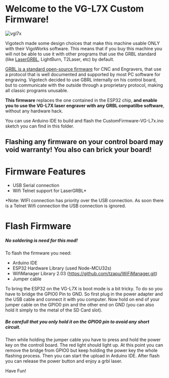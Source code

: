 # Welcome to the VG-L7X Custom Firmware!

![vgl7x](https://user-images.githubusercontent.com/8782035/96716014-c2481400-13a4-11eb-9c7f-2a90dcbe5fc6.jpg)

Vigotech made some design choices that make this machine usable ONLY with their VigoWorks software. This means that if you buy this machine you will not be able to use it with other programs that use the GRBL standard (like [LaserGRBL](https://lasergrbl.com), LightBurn, T2Laser, etc) by default.

[GRBL is a standard open-source firmware](https://github.com/gnea/grbl/) for CNC and Engravers, that use a protocol that is well documented and supported by most PC software for engraving. Vigotech decided to use GBRL internally on his control board, but to communicate with the outside through a proprietary protocol, making all classic programs unusable.

**This firmware** replaces the one contained in the ESP32 chip, **and enable you to use the VG-L7X laser engraver with any GRBL compatilbe software**, without any hardware hack. 

You can use Arduino IDE to build and flash the CustomFirmware-VG-L7x.ino sketch you can find in this folder.


## Flashing any firmware on your control board may void warranty! You also can brick your board!


# Firmware Features
- USB Serial connection
- Wifi Telnet support for LaserGRBL*

*Note: WIFI connection has priority over the USB connection. As soon there is a Telnet Wifi connection the USB connection is ignored.

# Flash Firmware
##### No soldering is need for this mod!
To flash the firmware you need:
- Arduino IDE
- ESP32 Hardware Library (used Node-MCU32s)
- WifiManager Library 2.03 (https://github.com/tzapu/WiFiManager.git)
- Jumper cable

To bring the ESP32 on the VG-L7X is boot mode is a bit tricky. To do so you have to bridge the GPIO0 Pin to GND. So first plug in the power adapter and the USB cable and connect it with you computer. Now hold on end of your jumper cable on the GPIO0 pin and the other end on GND (you can also hold it simply to the metal of the SD Card slot). 

##### Be carefull that you only hold it on the GPIO0 pin to avoid any short circuit.
Then while holding the jumper cable you have to press and hold the power key on the controll board. The red light should light up. At this point you can remove the bridge from GPIO0 but keep holding the power key the whole flashing process. Then you can start the upload in Arduino IDE. After flash you can release the power button and enjoy a grbl laser.

Have Fun!
